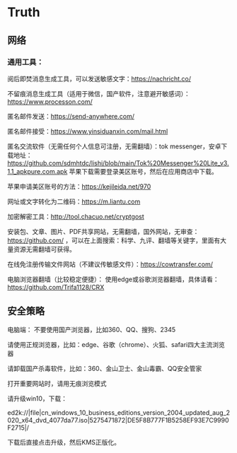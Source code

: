 # Truth
## 网络
### 通用工具：
阅后即焚消息生成工具，可以发送敏感文字：https://nachricht.co/

不留痕消息生成工具（适用于微信，国产软件，注意避开敏感词）：https://www.processon.com/ 

匿名邮件发送：https://send-anywhere.com/   

匿名邮件接受：https://www.yinsiduanxin.com/mail.html 

匿名交流软件（无需任何个人信息可注册，无需翻墙）：tok messenger，安卓下载地址：https://github.com/sdmhtdc/lishi/blob/main/Tok%20Messenger%20Lite_v3.1.1_apkpure.com.apk 苹果下载需要登录美区账号，然后在应用商店中下载。

苹果申请美区账号的方法：https://kejileida.net/970 

网址或文字转化为二维码：https://m.liantu.com 

加密解密工具：http://tool.chacuo.net/cryptgost 

安装包、文章、图片、PDF共享网站，无需翻墙，国外网站，无审查：https://github.com/ ，可以在上面搜索：科学、九评、翻墙等关键字，里面有大量资源无需翻墙可获得。

在线免注册传输文件网站（不建议传敏感文件）：https://cowtransfer.com/ 

电脑浏览器翻墙（比较稳定便捷）：
使用edge或谷歌浏览器翻墙，具体请看：https://github.com/Trifa1128/CRX

## 安全策略
电脑端：
不要使用国产浏览器，比如360、QQ、搜狗、2345

请使用正规浏览器，比如：edge、谷歌（chrome）、火狐、safari四大主流浏览器

请卸载国产杀毒软件，比如：360、金山卫士、金山毒霸、QQ安全管家

打开重要网站时，请用无痕浏览模式

请升级win10，下载：

ed2k://|file|cn_windows_10_business_editions_version_2004_updated_aug_2020_x64_dvd_4077da77.iso|5275471872|DE5F8B777F1B5258EF93E7C9990F2715|/

下载后直接点击升级，然后KMS正版化。

